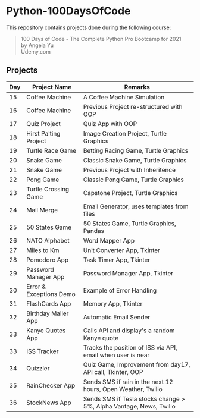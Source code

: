 # Python-100DaysOfCode

This repository contains projects done during the following course:

> 100 Days of Code - The Complete Python Pro Bootcamp for 2021 \
> by Angela Yu \
> Udemy.com

## Projects

| Day | Project Name            | Remarks                                                            |
| --- | ----------------------- | ------------------------------------------------------------------ |
| 15  | Coffee Machine          | A Coffee Machine Simulation                                        |
| 16  | Coffee Machine          | Previous Project re-structured with OOP                            |
| 17  | Quiz Project            | Quiz App with OOP                                                  |
| 18  | Hirst Paiting Project   | Image Creation Project, Turtle Graphics                            |
| 19  | Turtle Race Game        | Betting Racing Game, Turtle Graphics                               |
| 20  | Snake Game              | Classic Snake Game, Turtle Graphics                                |
| 21  | Snake Game              | Previous Project with Inheritence                                  |
| 22  | Pong Game               | Classic Pong Game, Turtle Graphics                                 |
| 23  | Turtle Crossing Game    | Capstone Project, Turtle Graphics                                  |
| 24  | Mail Merge              | Email Generator, uses templates from files                         |
| 25  | 50 States Game          | 50 States Game, Turtle Graphics, Pandas                            |
| 26  | NATO Alphabet           | Word Mapper App                                                    |
| 27  | Miles to Km             | Unit Converter App, Tkinter                                        |
| 28  | Pomodoro App            | Task Timer App, Tkinter                                            |
| 29  | Password Manager App    | Password Manager App, Tkinter                                      |
| 30  | Error & Exceptions Demo | Example of Error Handling                                          |
| 31  | FlashCards App          | Memory App, Tkinter                                                |
| 32  | Birthday Mailer App     | Automatic Email Sender                                             |
| 33  | Kanye Quotes App        | Calls API and display's a random Kanye quote                       |
| 33  | ISS Tracker             | Tracks the position of ISS via API, email when user is near        |
| 34  | Quizzler                | Quiz Game, Improvement from day17, API call, Tkinter, OOP          |
| 35  | RainChecker App         | Sends SMS if rain in the next 12 hours, Open Weather, Twilio       |
| 36  | StockNews App           | Sends SMS if Tesla stocks change > 5%, Alpha Vantage, News, Twilio |
